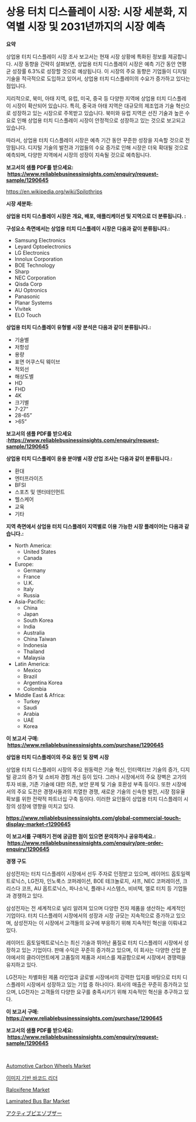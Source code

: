 <p><h1>상용 터치 디스플레이 시장: 시장 세분화, 지역별 시장 및 2031년까지의 시장 예측</h1></p><p><strong>요약</strong></p>
<p><p>상업용 터치 디스플레이 시장 조사 보고서는 현재 시장 상황에 특화된 정보를 제공합니다. 시장 동향을 간략히 살펴보면, 상업용 터치 디스플레이 시장은 예측 기간 동안 연평균 성장률 6.3%로 성장할 것으로 예상됩니다. 이 시장의 주요 동향은 기업들이 디지털 기술을 적극적으로 도입하고 있어서, 상업용 터치 디스플레이의 수요가 증가하고 있다는 점입니다. </p><p>지리적으로, 북미, 아태 지역, 유럽, 미국, 중국 등 다양한 지역에 상업용 터치 디스플레이 시장이 확산되어 있습니다. 특히, 중국과 아태 지역은 대규모의 제조업과 기술 혁신으로 성장하고 있는 시장으로 주목받고 있습니다. 북미와 유럽 지역은 선진 기술과 높은 수요로 인해 상업용 터치 디스플레이 시장이 안정적으로 성장하고 있는 것으로 보고되고 있습니다.</p><p>따라서, 상업용 터치 디스플레이 시장은 예측 기간 동안 꾸준한 성장을 지속할 것으로 전망됩니다. 디지털 기술의 발전과 기업들의 수요 증가로 인해 시장은 더욱 확대될 것으로 예측되며, 다양한 지역에서 시장의 성장이 지속될 것으로 예측됩니다.</p></p>
<p><strong>보고서의 샘플 PDF를 받으세요: &nbsp;<a href="https://www.reliablebusinessinsights.com/enquiry/request-sample/1290645">https://www.reliablebusinessinsights.com/enquiry/request-sample/1290645</a></strong></p>
<p><a href="https://en.wikipedia.org/wiki/Spilothrips">https://en.wikipedia.org/wiki/Spilothrips</a></p>
<p><strong>시장 세분화:</strong></p>
<p><strong> 상업용 터치 디스플레이 시장은 개요, 배포, 애플리케이션 및 지역으로 더 분류됩니다. :</strong></p>
<p><strong>구성요소 측면에서는 상업용 터치 디스플레이 시장은 다음과 같이 분류됩니다.:</strong></p>
<p><ul><li>Samsung Electronics</li><li>Leyard Optoelectronics</li><li>LG Electronics</li><li>Innolux Corporation</li><li>BOE Technology</li><li>Sharp</li><li>NEC Corporation</li><li>Qisda Corp</li><li>AU Optronics</li><li>Panasonic</li><li>Planar Systems</li><li>Vivitek</li><li>ELO Touch</li></ul></p>
<p><strong> 상업용 터치 디스플레이 유형별 시장 분석은 다음과 같이 분류됩니다.:</strong></p>
<p><ul><li>기술별</li><li>저항성</li><li>용량</li><li>표면 어쿠스틱 웨이브</li><li>적외선</li><li>해상도별</li><li>HD</li><li>FHD</li><li>4K</li><li>크기별</li><li>7-27”</li><li>28-65”</li><li>>65”</li></ul></p>
<p><strong>보고서의 샘플 PDF를 받으세요 :<a href="https://www.reliablebusinessinsights.com/enquiry/request-sample/1290645">https://www.reliablebusinessinsights.com/enquiry/request-sample/1290645</a></strong></p>
<p><strong> 상업용 터치 디스플레이 응용 분야별 시장 산업 조사는 다음과 같이 분류됩니다.:</strong></p>
<p><ul><li>환대</li><li>엔터프라이즈</li><li>BFSI</li><li>스포츠 및 엔터테인먼트</li><li>헬스케어</li><li>교육</li><li>기타</li></ul></p>
<p><strong>지역 측면에서 상업용 터치 디스플레이 지역별로 이용 가능한 시장 플레이어는 다음과 같습니다.:</strong></p>
<p><ul>
    <li>
        North America:
        <ul>
            <li>United States</li>
            <li>Canada</li>
        </ul>
    </li>
    <li>
        Europe:
        <ul>
            <li>Germany</li>
            <li>France</li>
            <li>U.K.</li>
            <li>Italy</li>
            <li>Russia</li>
        </ul>
    </li>
    <li>
        Asia-Pacific:
        <ul>
            <li>China</li>
            <li>Japan</li>
            <li>South Korea</li>
            <li>India</li>
            <li>Australia</li>
            <li>China Taiwan</li>
            <li>Indonesia</li>
            <li>Thailand</li>
            <li>Malaysia</li>
        </ul>
    </li>
    <li>
        Latin America:
        <ul>
            <li>Mexico</li>
            <li>Brazil</li>
            <li>Argentina Korea</li>
            <li>Colombia</li>
        </ul>
    </li>
    <li>
        Middle East & Africa:
        <ul>
            <li>Turkey</li>
            <li>Saudi</li>
            <li>Arabia</li>
            <li>UAE</li>
            <li>Korea</li>
        </ul>
    </li>
    </ul></p>
<p><strong>이 보고서 구매: &nbsp;<a href="https://www.reliablebusinessinsights.com/purchase/1290645">https://www.reliablebusinessinsights.com/purchase/1290645</a></strong></p>
<p><strong>상업용 터치 디스플레이의 주요 동인 및 장벽 시장</strong></p>
<p><p>상업용 터치 디스플레이 시장의 주요 원동력은 기술 혁신, 인터랙티브 기술의 증가, 디지털 광고의 증가 및 소비자 경험 개선 등이 있다. 그러나 시장에서의 주요 장벽은 고가의 투자 비용, 기존 기술에 대한 의존, 보안 문제 및 기술 호환성 부족 등이다. 또한 시장에서의 주요 도전은 경쟁사들과의 치열한 경쟁, 새로운 기술의 신속한 발전, 시장 점유율 확보를 위한 전략적 파트너십 구축 등이다. 이러한 요인들이 상업용 터치 디스플레이 시장의 성장에 영향을 미치고 있다.</p></p>
<p><strong><a href="https://www.reliablebusinessinsights.com/global-commercial-touch-display-market-r1290645">https://www.reliablebusinessinsights.com/global-commercial-touch-display-market-r1290645</a></strong></p>
<p><strong>이 보고서를 구매하기 전에 궁금한 점이 있으면 문의하거나 공유하세요.: &nbsp;<a href="https://www.reliablebusinessinsights.com/enquiry/pre-order-enquiry/1290645">https://www.reliablebusinessinsights.com/enquiry/pre-order-enquiry/1290645</a></strong></p>
<p><strong>경쟁 구도</strong></p>
<p><p>삼성전자는 터치 디스플레이 시장에서 선두 주자로 인정받고 있으며, 레이어드 옵토일렉트로닉스, LG전자, 인노룩스 코퍼레이션, BOE 테크놀로지, 샤프, NEC 코퍼레이션, 크리스다 코프, AU 옵트로닉스, 파나소닉, 플래나 시스템스, 비비텍, 엘로 터치 등 기업들과 경쟁하고 있다.</p><p>삼성전자는 전 세계적으로 널리 알려져 있으며 다양한 전자 제품을 생산하는 세계적인 기업이다. 터치 디스플레이 시장에서의 성장과 시장 규모는 지속적으로 증가하고 있으며, 삼성전자는 이 시장에서 고객들의 요구에 부응하기 위해 지속적인 혁신을 이뤄내고 있다.</p><p>레이어드 옵토일렉트로닉스는 최신 기술과 뛰어난 품질로 터치 디스플레이 시장에서 성장하고 있는 기업이다. 판매 수익은 꾸준히 증가하고 있으며, 이 회사는 다양한 산업 분야에서의 클라이언트에게 고품질의 제품과 서비스를 제공함으로써 시장에서 경쟁력을 유지하고 있다.</p><p>LG전자는 차별화된 제품 라인업과 글로벌 시장에서의 강력한 입지를 바탕으로 터치 디스플레이 시장에서 성장하고 있는 기업 중 하나이다. 회사의 매출은 꾸준히 증가하고 있으며, LG전자는 고객들의 다양한 요구를 충족시키기 위해 지속적인 혁신을 추구하고 있다.</p></p>
<p><strong>이 보고서 구매: &nbsp; <a href="https://www.reliablebusinessinsights.com/purchase/1290645">https://www.reliablebusinessinsights.com/purchase/1290645</a></strong></p>
<p><strong>보고서의 샘플 PDF를 받으세요: &nbsp;<a href="https://www.reliablebusinessinsights.com/enquiry/request-sample/1290645">https://www.reliablebusinessinsights.com/enquiry/request-sample/1290645</a></strong><strong></strong></p>
<p>&nbsp;</p>
<p><p><a href="https://github.com/sifatuddin25/Market-Research-Report-List-1/blob/main/automotive-carbon-wheels-market.md">Automotive Carbon Wheels Market</a></p><p><a href="https://github.com/rcabello548/Market-Research-Report-List-2/blob/main/93981362019.md">이미지 기반 바코드 리더</a></p><p><a href="https://www.linkedin.com/pulse/raloxifene-market-size-amp-share-analysis-growth-fyqsc">Raloxifene Market</a></p><p><a href="https://medium.com/@foxworth8231/laminated-bus-bar-market-a-global-and-regional-analysis-focus-on-region-country-level-analysis-0355351a7902">Laminated Bus Bar Market</a></p><p><a href="https://github.com/roulaayoub-saad/Market-Research-Report-List-2/blob/main/77142172195.md">アクティブピエゾブザー</a></p></p>